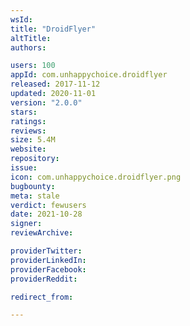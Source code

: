 ```yaml
---
wsId: 
title: "DroidFlyer"
altTitle: 
authors:

users: 100
appId: com.unhappychoice.droidflyer
released: 2017-11-12
updated: 2020-11-01
version: "2.0.0"
stars: 
ratings: 
reviews: 
size: 5.4M
website: 
repository: 
issue: 
icon: com.unhappychoice.droidflyer.png
bugbounty: 
meta: stale
verdict: fewusers
date: 2021-10-28
signer: 
reviewArchive:

providerTwitter: 
providerLinkedIn: 
providerFacebook: 
providerReddit: 

redirect_from:

---
```


